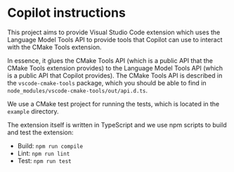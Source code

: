 # Copilot instructions

This project aims to provide Visual Studio Code extension which uses the Language Model Tools API to provide tools that Copilot can use to interact with the CMake Tools extension.

In essence, it glues the CMake Tools API (which is a public API that the CMake Tools extension provides) to the Language Model Tools API (which is a public API that Copilot provides).
The CMake Tools API is described in the `vscode-cmake-tools` package, which you should be able to find in `node_modules/vscode-cmake-tools/out/api.d.ts`.

We use a CMake test project for running the tests, which is located in the `example` directory.

The extension itself is written in TypeScript and we use npm scripts to build and test the extension:

- Build: `npm run compile`
- Lint: `npm run lint`
- Test: `npm run test`
